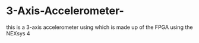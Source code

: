 # 3-Axis-Accelerometer-
this is a 3-axis accelerometer using  which is made up of the FPGA using the NEXsys 4 
